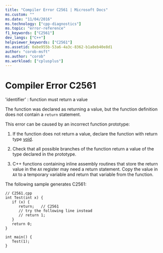 ```yaml
---
title: "Compiler Error C2561 | Microsoft Docs"
ms.custom: ""
ms.date: "11/04/2016"
ms.technology: ["cpp-diagnostics"]
ms.topic: "error-reference"
f1_keywords: ["C2561"]
dev_langs: ["C++"]
helpviewer_keywords: ["C2561"]
ms.assetid: 0abe955b-53a6-4a3c-8362-b1a8eb40e8d1
author: "corob-msft"
ms.author: "corob"
ms.workload: ["cplusplus"]
---
```

# Compiler Error C2561
'identifier' : function must return a value  
  
 The function was declared as returning a value, but the function definition does not contain a `return` statement.  
  
 This error can be caused by an incorrect function prototype:  
  
1.  If the function does not return a value, declare the function with return type [void](../../cpp/void-cpp.md).  
  
2.  Check that all possible branches of the function return a value of the type declared in the prototype.  
  
3.  C++ functions containing inline assembly routines that store the return value in the `AX` register may need a return statement. Copy the value in `AX` to a temporary variable and return that variable from the function.  
  
 The following sample generates C2561:  
  
```  
// C2561.cpp  
int Test(int x) {  
   if (x) {  
      return;   // C2561  
      // try the following line instead  
      // return 1;  
   }  
   return 0;  
}  
  
int main() {  
   Test(1);  
}  
```